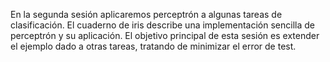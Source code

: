En la segunda sesión aplicaremos perceptrón a algunas tareas de clasificación.
El cuaderno de iris describe una implementación sencilla de perceptrón y su
aplicación. El objetivo principal de esta sesión es extender el ejemplo
dado a otras tareas, tratando de minimizar el error de test.

